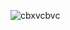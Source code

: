 ![cbxvcbvc](https://user-images.githubusercontent.com/73972922/171492458-5e68f12d-f75f-4b74-8841-215a0b40c340.gif)
